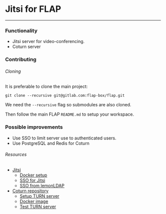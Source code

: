 # Jitsi for FLAP

---

### Functionality

-   Jitsi server for video-conferencing.
-   Coturn server

### Contributing

###### Cloning

It is preferable to clone the main project:

`git clone --recursive git@gitlab.com:flap-box/flap.git`

We need the `--recursive` flag so submodules are also cloned.

Then follow the main FLAP `README.md` to setup your workspace.

### Possible improvements

-   Use SSO to limit server use to authenticated users.
-   Use PostgreSQL and Redis for Coturn

###### Resources

-   [Jitsi](https://meet.jit.si/)
    -   [Docker setup](https://github.com/jitsi/docker-jitsi-meet)
    -   [SSO for Jitsi](https://github.com/jitsi/jicofo/blob/master/doc/shibboleth.md)
    -   [SSO from lemonLDAP](https://lemonldap-ng.org/documentation/latest/applications/jitsimeet?s[]=jitsi)
-   [Coturn repository](https://github.com/coturn/coturn)
    -   [Setup TURN server](https://github.com/matrix-org/synapse/blob/master/docs/turn-howto.md)
    -   [Docker image](https://hub.docker.com/r/instrumentisto/coturn/)
    -   [Test TURN server](https://webrtc.github.io/samples/src/content/peerconnection/trickle-ice/)
